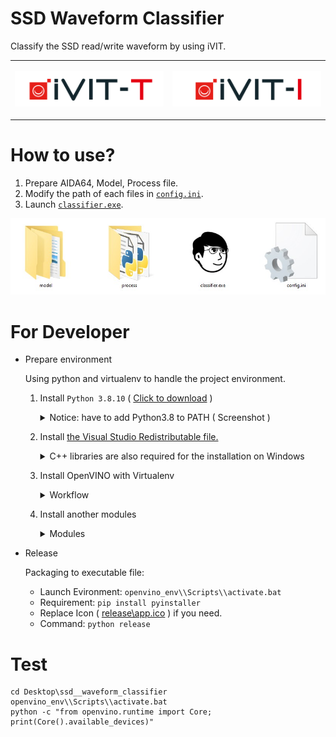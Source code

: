 # SSD Waveform Classifier
Classify the SSD read/write waveform by using iVIT.
<table border="0">
 <tr>
    <td>

![Alt text](docs/figures/iVIT-T-Logo.png)
    </td>
    <td>

![Alt text](docs/figures/iVIT-I-Logo-B.png)
    </td>
 </tr>
</table>
 
# How to use?

1. Prepare AIDA64, Model, Process file.
1. Modify the path of each files in [`config.ini`](config.ini).
2. Launch [`classifier.exe`](classifier.exe).

![sample](./docs/figures/swc.jpg)

# For Developer
* Prepare environment
    
    Using python and virtualenv to handle the project environment.
    1. Install `Python 3.8.10` ( [Click to download](https://www.python.org/ftp/python/3.8.10/python-3.8.10-amd64.exe) )
        <details>
        <summary>Notice: have to add Python3.8 to PATH ( Screenshot )</summary>
        
        ![py-installer](docs/figures/py-3.8.10-installer.jpg)
        
        </details> 
        
    2. Install [the Visual Studio Redistributable file.](https://pypi.org/project/openvino/)
        <details>
        <summary>C++ libraries are also required for the installation on Windows</summary>
        
        ![vs-redistributable-file](docs/figures/ov-ensure-install-plugin.jpg)
        
        </details> 
        
    3. Install OpenVINO with Virtualenv
        <details>
        <summary>Workflow</summary>
        
        ```bash
        # Create virtual environment
        python -m venv openvino_env
        # Launch environment
        openvino_env\\Scripts\\activate.bat
        # Install OpenVINO
        python -m pip install openvino==2022.3.0
        # Verify
        python -c "from openvino.runtime import Core; print(Core().available_devices)"
        ```
        </details> 
    4. Install another modules
        <details>
        <summary>Modules</summary>
        
        ```bash
        pip install opencv-python colorlog
        ```
        </details>

* Release
    
    Packaging to executable file:
    * Launch Evironment: `openvino_env\\Scripts\\activate.bat`
    * Requirement: `pip install pyinstaller`
    * Replace Icon ( [release\app.ico](release\app.ico) ) if you need.
    * Command: `python release`

# Test
```
cd Desktop\ssd__waveform_classifier
openvino_env\\Scripts\\activate.bat
python -c "from openvino.runtime import Core; print(Core().available_devices)"
```
